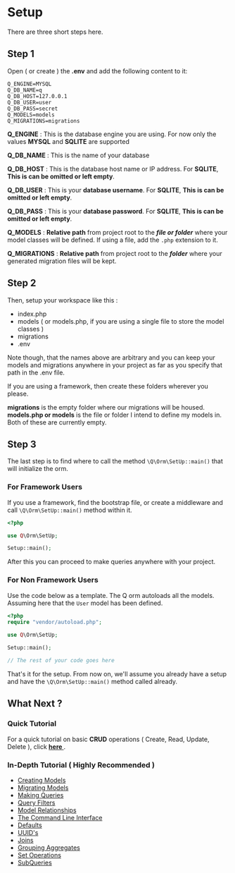 # Setup
There are three short steps here.  

## Step 1
Open ( or create ) the **.env** and add the following content to it:    

```
Q_ENGINE=MYSQL
Q_DB_NAME=q
Q_DB_HOST=127.0.0.1
Q_DB_USER=user
Q_DB_PASS=secret
Q_MODELS=models
Q_MIGRATIONS=migrations
```

**Q_ENGINE** : This is the database engine you are using. For now only the values **MYSQL** and  **SQLITE** are supported  

**Q_DB_NAME** : This is the name of your database  

**Q_DB_HOST** : This is the database host name or IP address. For **SQLITE**, **This is can be omitted or left empty**.  

**Q_DB_USER** : This is your **database username**. For **SQLITE**, **This is can be omitted or left empty**.  

**Q_DB_PASS** : This is your **database password**. For **SQLITE**, **This is can be omitted or left empty**.  

**Q_MODELS** : **Relative path** from project root to the ***file or folder*** where your model classes will be defined. If using a file, add the `.php` extension to it.

**Q_MIGRATIONS** : **Relative path** from project root to the ***folder*** where your generated migration files will be kept.


## Step 2
Then, setup your workspace like this :  

- index.php
- models ( or models.php, if you are using a single file to store the model classes )
- migrations
- .env 

Note though, that the names above are arbitrary and you can keep your models and migrations anywhere in your project as far as you specify that path in the .env file.

If you are using a framework, then create these folders wherever you please.

**migrations** is the empty folder where our migrations will be housed. **models.php or models** is the file or folder I intend to define my models in. Both of these are currently empty.


## Step 3

The last step is to find where to call the method `\Q\Orm\SetUp::main()` that will initialize the orm. 

### For Framework Users
If you use a framework, find the bootstrap file, or create a middleware and call `\Q\Orm\SetUp::main()` method within it. 

```php
<?php

use Q\Orm\SetUp;

Setup::main();

```

After this you can proceed to make queries anywhere with your project.

### For Non Framework Users

Use the code below as a template. The Q orm autoloads all the models. Assuming here that the `User` model has been defined.

```php
<?php
require "vendor/autoload.php";

use Q\Orm\SetUp;

Setup::main();

// The rest of your code goes here
```

That's it for the setup. From now on, we'll assume you already have a setup and have the `\Q\Orm\SetUp::main()` method called already.

## What Next ?

### Quick Tutorial
For a quick tutorial on basic **CRUD** operations ( Create, Read, Update, Delete ), click **[ here ](tutorial/start.md)**.

### In-Depth Tutorial ( Highly Recommended )

- [ Creating Models ](parts/creating_models.md )
- [ Migrating Models ](parts/migrating_models.md )
- [ Making Queries ](parts/making_queries.md )
- [ Query Filters ](parts/query_filters.md )
- [ Model Relationships ](parts/relationships.md )
- [ The Command Line Interface ](parts/cli.md )
- [ Defaults ](parts/defaults.md )
- [ UUID's ](parts/uuid.md )
- [ Joins ](parts/joins.md )
- [ Grouping Aggregates ](parts/grouping.md )
- [ Set Operations ](parts/sets.md )
- [ SubQueries ](parts/subqueries.md )
